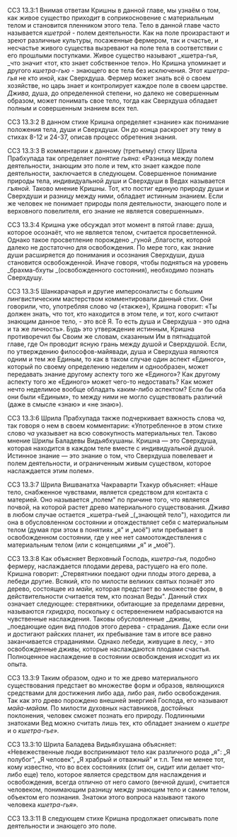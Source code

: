ССЗ 13.3:1	Внимая ответам Кришны в данной главе, мы узнаём о том, как живое существо приходит в соприкосновение с материальным телом и становится пленником этого тела. Тело в данной главе часто называется _кшетрой -_ полем деятельности. Как на поле произрастают и зреют различные культуры, посаженные фермером, так и счастье, и несчастье живого существа вызревают на поле тела в соответствии с его прошлыми поступками. Живое существо называют _кшетра-гья, _что значит «тот, кто знает собственное тело». Но Кришна упоминает и другого _кшетра-гью -_ знающего все тела без исключения. Этот _кшетра-гья_ не кто иной, как Сверхдуша. Фермер может знать всё о своем хозяйстве, но царь знает и контролирует каждое поле в своем царстве. _Джива,_ душа, до определенной степени, но далеко не совершенным образом, может понимать свое тело, тогда как Сверхдуша обладает полным и совершенным знанием всех тел.

ССЗ 13.3:2	В данном стихе Кришна определяет «знание» как понимание положения тела, души и Сверхдуши. Он до конца раскроет эту тему в стихах 8-12 и 24-37, описав процесс обретения знания.

ССЗ 13.3:3	В комментарии к данному (третьему) стиху Шрила Прабхупада так определяет понятие _гьяна:_ «Разница между полем деятельности, знающим это поле и тем, кто знает каждое поле деятельности, заключается в следующем. Совершенное понимание природы тела, индивидуальной души и Сверхдуши в Ведах называется _гъяной._ Таково мнение Кришны. Тот, кто постиг единую природу души и Сверхдуши и разницу между ними, обладает истинным знанием. Если же человек не понимает природы поля деятельности, знающего поле и верховного повелителя, его знание не является совершенным».

ССЗ 13.3:4	Кришна уже обсуждал этот момент в пятой главе: душа, которое осознаёт, что не является телом, считается просветленной. Однако такое просветление порождено _гуной _благости, которой далеко не достаточно для освобождения. По мере того, как знание души расширяется до понимания и осознания Сверхдуши, душа становится освобожденной. Иначе говоря, чтобы подняться на уровень _брахма-бхуты _(освобожденного состояния), необходимо познать Сверхдушу.

ССЗ 13.3:5	Шанкарачарья и другие имперсоналисты с большим лингвистическим мастерством комментировали данный стих. Они говорили, что, употребляя слово _ча_ («также»), Кришна говорит: «Ты должен знать, что тот, кто находится в этом теле, и тот, кого считают знающим данное тело, - это всё Я. То есть душа и Сверхдуша - это одна и та же личность». Будь это утверждение истинным, Кришна противоречил бы Своим же словам, сказанным Им в пятнадцатой главе, где Он проводит ясную грань между душой и Сверхдушой. Если, по утверждению философов-майявади, душа и Сверхдуша являются одним и тем же Единым, то как в таком случае один аспект «Единого», который по своему определению неделим и однообразен, может передавать знание другому аспекту того же «Единого»? Как другому аспекту того же «Единого» может чего-то недоставать? Как может нечто неделимое вообще обладать каким-либо аспектом? Если бы оба они были «Единым», то между ними не могло существовать различий (даже в смысле «знаю» и «не знаю»).

ССЗ 13.3:6	Шрила Прабхупада также подчеркивает важность слова _ча,_ так говоря о нем в своем комментарии: «Употребленное в этом стихе слово _ча_ указывает на всю совокупность материальных тел. Таково мнение Шрилы Баладевы Видьябхушаны. Кришна — это Сверхдуша, которая находится в каждом теле вместе с индивидуальной душой. Истинное знание — это знание о том, что Сверхдуша повелевает и полем деятельности, и ограниченным живым существом, которое наслаждается этим полем».

ССЗ 13.3:7	Шрила Вишванатха Чакраварти Тхакур объясняет: «Наше тело, снабженное чувствами, является средством для контакта с материей. Оно называется „полем" по причине того, что является почвой, на которой растет древо материального существования. _Джива_ в любом случае остается _кшетра-гьей _(„знающей тело"), находится ли она в обусловленном состоянии и отождествляет себя с материальным телом (думая при этом в понятиях „я" и „моё") или пребывает в освобожденном состоянии, где у нее нет самоотождествления с материальным телом (или с концепциями „я" и „моё").

ССЗ 13.3:8	Как объясняет Верховный Господь, _кшетра-гья,_ подобно фермеру, наслаждается плодами дерева, растущего на его поле. Кришна говорит: „Стервятники поедают одни плоды этого дерева, а лебеди другие. Всякий, кто по милости великих святых познаёт это дерево, состоящее из _майи,_ которая предстает во множестве форм, в действительности считается тем, кто познал Веды". Данный стих означает следующее: стервятники, обитающие за пределами деревни, называются _гхридхра,_ поскольку с остервенением набрасываются на чувственные наслаждения. Таковы обусловленные _дживы, _поедающие один вид плодов этого дерева - страдания. Даже если они и достигают райских планет, их пребывание там в итоге все равно заканчивается страданиями. Однако лебеди, живущие в лесу, - это освобожденные _дживы,_ которые наслаждаются плодами счастья. Полноценное наслаждение в состоянии освобождения исходит из их опыта.

ССЗ 13.3:9	Таким образом, одно и то же древо материального существования предстает во множестве форм и образов, являющихся средствами для достижения либо ада, либо рая, либо освобождения. Так как это древо порождено внешней энергией Господа, его называют _майа-майам._ По милости духовных наставников, достойных поклонения, человек сможет познать его природу. Подлинными знатоками Вед можно считать лишь тех, кто обладает знанием о _кшетре_ и о _кшетра-гье»._

ССЗ 13.3:10	Шрила Баладева Видьябхушана объясняет: «Невежественные люди воспринимают тело как различного рода „я": „Я полубог", „Я человек", „Я храбрый и отважный" и т.п. Тем не менее тот, кому известно, что во всех состояниях (спит он, сидит или делает что-либо еще) тело, которое является средством для наслаждения и освобождения, всегда отлично от него самого (вечной души), считается человеком, понимающим разницу между знающим тело и самим телом, объектом его познания. Знатоки этого вопроса называют такого человека _кшетра-гья»._

ССЗ 13.3:11	В следующем стихе Кришна продолжает описывать поле деятельности и знающего это поле.
